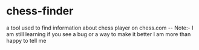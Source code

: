 # chess-finder
a tool used to find information about chess player on chess.com
-- Note:-
I am still learning if you see a bug or a way to make it better I am more than happy to tell me
